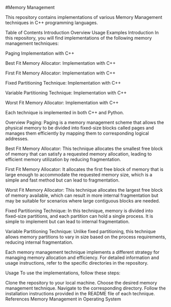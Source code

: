 #Memory Management



This repository contains implementations of various Memory Management techniques in C++  programming languages.

Table of Contents
Introduction
Overview
Usage
Examples
Introduction
In this repository, you will find implementations of the following memory management techniques:

Paging
Implementation with C++

Best Fit Memory Allocator:
Implementation with C++

First Fit Memory Allocator:
Implementation with C++

Fixed Partitioning Technique:
Implementation with C++

Variable Partitioning Technique:
Implementation with C++

Worst Fit Memory Allocator:
Implementation with C++

Each technique is implemented in both C++ and Python.

Overview
Paging: Paging is a memory management scheme that allows the physical memory to be divided into fixed-size blocks called pages and manages them efficiently by mapping them to corresponding logical addresses.

Best Fit Memory Allocator: This technique allocates the smallest free block of memory that can satisfy a requested memory allocation, leading to efficient memory utilization by reducing fragmentation.

First Fit Memory Allocator: It allocates the first free block of memory that is large enough to accommodate the requested memory size, which is a simple and fast method but can lead to fragmentation.

Worst Fit Memory Allocator: This technique allocates the largest free block of memory available, which can result in more internal fragmentation but may be suitable for scenarios where large contiguous blocks are needed.

Fixed Partitioning Technique: In this technique, memory is divided into fixed-size partitions, and each partition can hold a single process. It is simple to implement but can lead to internal fragmentation.

Variable Partitioning Technique: Unlike fixed partitioning, this technique allows memory partitions to vary in size based on the process requirements, reducing internal fragmentation.

Each memory management technique implements a different strategy for managing memory allocation and efficiency. For detailed information and usage instructions, refer to the specific directories in the repository.

Usage
To use the implementations, follow these steps:

Clone the repository to your local machine.
Choose the desired memory management technique.
Navigate to the corresponding directory.
Follow the installation instructions provided in the README file of each technique.
References
Memory Management in Operating System
